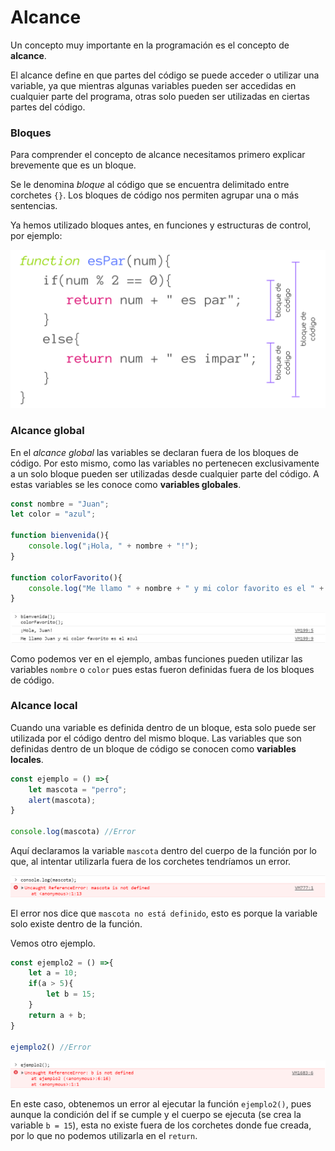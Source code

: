 # Alcance

Un concepto muy importante en la programación es el concepto de **alcance**.

El alcance define en que partes del código se puede acceder o utilizar una variable, ya que mientras algunas variables pueden ser accedidas en cualquier parte del programa, otras solo pueden ser utilizadas en ciertas partes del código.

### Bloques
Para comprender el concepto de alcance necesitamos primero explicar brevemente que es un bloque.

Se le denomina *bloque* al código que se encuentra delimitado entre corchetes `{}`. Los bloques de código nos permiten agrupar una o más sentencias.

Ya hemos utilizado bloques antes, en funciones y estructuras de control, por ejemplo:

<p align="center">
    <img src="./img/js/alcance1.png">
</p>

### Alcance global
En el *alcance global* las variables se declaran fuera de los bloques de código. Por esto mismo, como las variables no pertenecen exclusivamente a un solo bloque pueden ser utilizadas desde cualquier parte del código. A estas variables se les conoce como **variables globales**.

```javascript
const nombre = "Juan";
let color = "azul";

function bienvenida(){
    console.log("¡Hola, " + nombre + "!");
}

function colorFavorito(){
    console.log("Me llamo " + nombre + " y mi color favorito es el " + color);
}
```
<p align="center">
    <img src="./img/js/alcance2.png">
</p>

Como podemos ver en el ejemplo, ambas funciones pueden utilizar las variables `nombre` o `color` pues estas fueron definidas fuera de los bloques de código.

### Alcance local

Cuando una variable es definida dentro de un bloque, esta solo puede ser utilizada por el código dentro del mismo bloque. Las variables que son definidas dentro de un bloque de código se conocen como **variables locales**.

```javascript
const ejemplo = () =>{
    let mascota = "perro";
    alert(mascota);
}

console.log(mascota) //Error
```

Aquí declaramos la variable `mascota` dentro del cuerpo de la función por lo que, al intentar utilizarla fuera de los corchetes tendríamos un error.

<p align="center">
    <img src="./img/js/alcance3.png">
</p>

El error nos dice que `mascota no está definido`, esto es porque la variable solo existe dentro de la función.

Vemos otro ejemplo.

```javascript
const ejemplo2 = () =>{
    let a = 10;
    if(a > 5){
        let b = 15;
    }
    return a + b;
}

ejemplo2() //Error
```

<p align="center">
    <img src="./img/js/alcance4.png">
</p>

En este caso, obtenemos un error al ejecutar la función `ejemplo2()`, pues aunque la condición del if se cumple y el cuerpo se ejecuta (se crea la variable `b = 15`), esta no existe fuera de los corchetes donde fue creada, por lo que no podemos utilizarla en el `return`.
